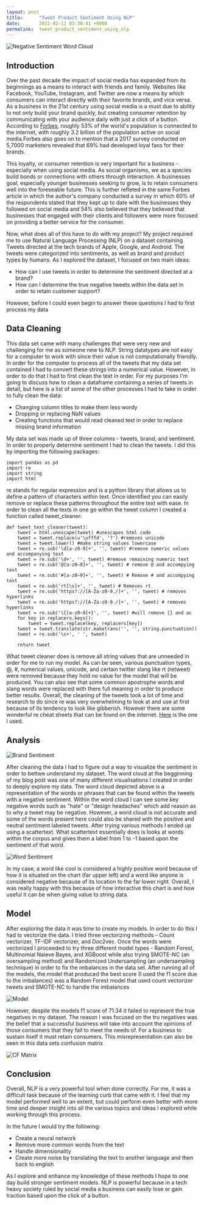 ```yaml
---
layout: post
title:      "Tweet Product Sentiment Using NLP"
date:       2021-02-13 03:30:41 +0000
permalink:  tweet_product_sentiment_using_nlp
---
```



![Negative Sentiment Word Cloud](https://raw.githubusercontent.com/PNarducci1690/Proj_4_Twitter_Sentiment/main/images/neg_word_cloud.PNG)

## Introduction
Over the past decade the impact of social media has expanded from its beginnings as a means to interact with friends and family. Websites like Facebook, YouTube, Instagram, and Twitter are now a means by which consumers can interact directly with their favorite brands, and vice versa. As a business in the 21st century using social media is a must due to ability to not only build your brand quickly, but creating consumer retention by communicating with your audience daily with just a click of a button. According to [Forbes](https://www.forbes.com/sites/forbescommunicationscouncil/2018/05/11/how-social-media-can-move-your-business-forward/?sh=569360cd4cf2), roughly 53% of the world's population is connected to the internet, with roughly 3.2 billion of the population active on social media.Forbes also goes on to mention that a 2017 survey conducted on 5,7000 marketers revealed that 69% had developed loyal fans for their brands.

This loyalty, or consumer retention is very important for a business - especially when using social media. As social organisms, we as a species build bonds or connections with others through interaction. A businesses goal, especially younger businesses seeking to grow, is to retain consumers well into the foreseable future. This is further refleted in the same Forbes article in which the author's company conducted a survey in which 60% of the respondents stated that they kept up to date with the businesses they followed on social media and 54% also believed that they believed that businesses that engaged with their clients and followers were more focused on providing a better service for the consumer.

Now, what does all of this have to do with my project? My project required me to use Natural Language Processing (NLP) on a dataset containing Tweets directed at the tech brands of Apple, Google, and Android. The tweets were categorized into sentiments, as well as brand and product types by humans. As I explored the dataset, I focused on two main ideas:

* How can I use tweets in order to determine the sentiment directed at a brand?
* How can I determine the true negative tweets within the data set in order to retain customer support?

However, before I could even begin to answer these questions I had to first process my data

## Data Cleaning

This data set came with many challenges that were very new and challenging for me as someone new to NLP. String datatypes are not easy for a computer to work with since their value is not computationally friendly. In order for the computer to process all of the tweets that my data set contained I had to convert these strings into a numerical value. However, in order to do that I had to first clean the text in order. For my purposes I'm going to discuss how to clean a dataframe containing a series of tweets in detail, but here is a list of some of the other processes I had to take in order to fully clean the data:

* Changing column titles to make them less wordy
* Dropping or replacing NaN values
* Creating functions that would read cleaned text in order to replace missing brand information

My data set was made up of three columns - tweets, brand, and sentiment. In order to properly determine sentiment I had to clean the tweets. I did this by importing the following packages:

```
import pandas as pd
import re
import string
import html
```

re stands for regular expression and is a python library that allows us to define a pattern of characters within text. Once identified you can easily remove or replace these patterns throughout the entire text with ease. In order to clean all the texts in one go within the tweet column I created a function called tweet_cleaner: 

```
def tweet_text_cleaner(tweet):
    tweet = html.unescape(tweet) #unescapes html code
    tweet = tweet.replace(u'\ufffd', '?') #removes unicode
    tweet = tweet.lower() #make string values lowercase
    tweet = re.sub('\d[a-z0-9]+', '', tweet) #remove numeric values and accompanying text
    tweet = re.sub('\d+', '', tweet) #remove remaining numeric text
    tweet = re.sub('@[a-z0–9]+', '', tweet) # remove @ and accompying text
    tweet = re.sub('#[a-z0–9]+', '', tweet) # Remove # and accompying text
    tweet = re.sub('rt[\s]+', '', tweet) # Removes rt
    tweet = re.sub('https?://[A-Za-z0-9./]+', '', tweet) # removes hyperlinks
    tweet = re.sub('https?://[A-Za-z0-9./]+', '', tweet) # removes hyperlinks
    tweet = re.sub('\{[a-z0–9]+}', '', tweet) #will remove {} and ac
    for key in replacers.keys():
        tweet = tweet.replace(key, replacers[key])
    tweet = tweet.translate(str.maketrans('', '', string.punctuation))
    tweet = re.sub('\s+', ' ', tweet)

    return tweet
```

What tweet cleaner does is remove all string values that are unneeded in order for me to run my model. As can be seen, various punctuation types, @, #, numerical values, unicode, and certain twitter slang like rt (retweet) were removed because they hold no value for the model that will be produced. You can also see that some common  apostrophe words and slang words were replaced with there full meaning in order to produce better results. Overall, the cleaning of the tweets took a lot of time and research to do since re was very overwhelming to look at and use at first because of its tendency to look like gibberish. However there are some wonderful re cheat sheets that can be found on the internet. [Here](https://www.rexegg.com/regex-quickstart.html#anchors) is the one I used.
## Analysis

![Brand Sentiment](https://raw.githubusercontent.com/PNarducci1690/Proj_4_Twitter_Sentiment/main/images/product_sentiment.PNG)

After cleaning the data I had to figure out a way to visualize the sentiment in order to bettwe understand my dataset. The word cloud at the begginning of my blog post was one of many different visualisations I created in order to deeply explore my data. The word cloud depicted above is a representation of the words or phrases that can be found within the tweets with a negative sentiment. Within the word cloud I can see some key negative words such as "hate" or "design headaches" which add reason as to why a tweet may be negative. However, a word cloud is not accurate and some of the words present here could also be shared with the positive and neutral sentiment labeled tweets. After trying various methods I ended up using a scattertext. What scattertext essentially does is looks at words within the corpus and gives them a label from 1 to -1 based upon the sentiment of that word.

![Word Sentiment](https://raw.githubusercontent.com/PNarducci1690/Proj_4_Twitter_Sentiment/main/images/word_sentiment.PNG)

In my case, a word like cool is considered a highly positive word because of how it is situated on the chart (far upper left) and a word like anyone is considered negative because of its location to the far lower right. Overall, I was really happy with this because of how interactive this chart is and how useful it can be when giving value to string data.

## Model

After exploring the data it was time to create my models. In order to do this I had to vectorize the data. I tried three vectorizing methods - Count vectorizer, TF-IDF vectorizer, and Doc2vec. Once the words were vectorized I proceeded to try three different model types - Random Forest, Multinomial Naieve Bayes, and XGBoost while also trying SMOTE-NC (an oversampling method) and Randomized Undersampling (an undersampling technique) in order to fix the imbalances in the data set.
After running all of the models, the model that produced the best score (I used the f1 score due to the imbalances) was a Random Forest model that used count vectorizer tweets and SMOTE-NC to handle the imbalances

![Model](https://raw.githubusercontent.com/PNarducci1690/Proj_4_Twitter_Sentiment/main/images/model_classification_report.PNG)

However, despite the models f1 score of 71.34 it failed to represent the true negatives in my dataset. The reason I was focused on the tru negatives was the belief that a successful business will take into account the opinions of those consumers that they fail to meet the needs of. For a business to sustain itself it must retain consumers. This misrepresentation can also be seen in this data sets confusion matrix

![CF Matrix](https://raw.githubusercontent.com/PNarducci1690/Proj_4_Twitter_Sentiment/main/images/model_cf.PNG)


## Conclusion

Overall, NLP is a very powerful tool when done correctly. For me, it was a difficult task because of the learning curb that came with it. I feel that my model performed well to an extent, but could perform even better with more time and deeper insight into all the various topics and ideas I explored while working through this process.

In the future I would try the following:
* Create a neural network
* Remove more common words from the text
* Handle dimensionality
* Create more noise by translating the text to another language and then back to english

As I explore and enhance my knowledge of these methods I hope to one day build stronger sentiment models. NLP is powerful because in a tech heavy society ruled by social media a business can easily lose or gain traction based upon the click of a button. 
